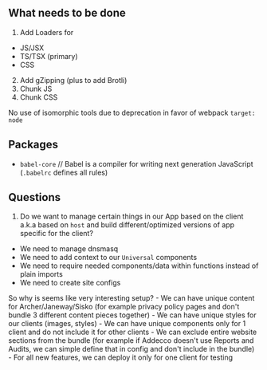 ## What needs to be done
1. Add Loaders for
  - JS/JSX
  - TS/TSX (primary)
  - CSS
2. Add gZipping (plus to add Brotli)
3. Chunk JS
4. Chunk CSS

No use of isomorphic tools due to deprecation in favor of webpack `target: node`

## Packages
- `babel-core` // Babel is a compiler for writing next generation JavaScript (`.babelrc` defines all rules)


## Questions
1. Do we want to manage certain things in our App based on the client a.k.a based on `host` and build different/optimized versions of app specific for the client?
  - We need to manage dnsmasq
  - We need to add context to our `Universal` components
  - We need to require needed components/data within functions instead of plain imports
  - We need to create site configs

  So why is seems like very interesting setup?
    - We can have unique content for Archer/Janeway/Sisko (for example privacy policy pages and don't bundle 3 different content pieces together)
    - We can have unique styles for our clients (images, styles)
    - We can have unique components only for 1 client and do not include it for other clients
    - We can exclude entire website sections from the bundle (for example if Addecco doesn't use Reports and Audits, we can simple define that in config and don't include in the bundle)
    - For all new features, we can deploy it only for one client for testing